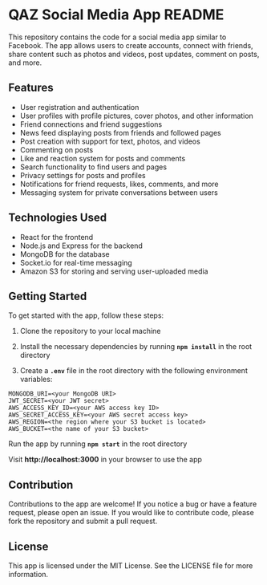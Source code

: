 # QAZ Social Media App README

This repository contains the code for a social media app similar to Facebook. The app allows users to create accounts, connect with friends, share content such as photos and videos, post updates, comment on posts, and more.

## Features

- User registration and authentication
- User profiles with profile pictures, cover photos, and other information
- Friend connections and friend suggestions
- News feed displaying posts from friends and followed pages
- Post creation with support for text, photos, and videos
- Commenting on posts
- Like and reaction system for posts and comments
- Search functionality to find users and pages
- Privacy settings for posts and profiles
- Notifications for friend requests, likes, comments, and more
- Messaging system for private conversations between users

## Technologies Used

- React for the frontend
- Node.js and Express for the backend
- MongoDB for the database
- Socket.io for real-time messaging
- Amazon S3 for storing and serving user-uploaded media

## Getting Started

To get started with the app, follow these steps:

1. Clone the repository to your local machine

1. Install the necessary dependencies by running **`npm install`** in the root directory

1. Create a **`.env`** file in the root directory with the following environment variables:

```
MONGODB_URI=<your MongoDB URI>
JWT_SECRET=<your JWT secret>
AWS_ACCESS_KEY_ID=<your AWS access key ID>
AWS_SECRET_ACCESS_KEY=<your AWS secret access key>
AWS_REGION=<the region where your S3 bucket is located>
AWS_BUCKET=<the name of your S3 bucket>
```

Run the app by running **`npm start`** in the root directory

Visit **http://localhost:3000** in your browser to use the app

## Contribution

Contributions to the app are welcome! If you notice a bug or have a feature request, please open an issue. If you would like to contribute code, please fork the repository and submit a pull request.

## License

This app is licensed under the MIT License. See the LICENSE file for more information.
